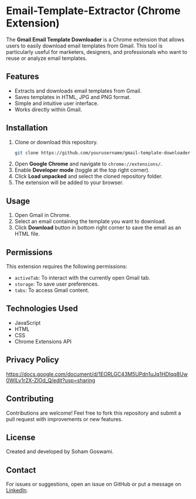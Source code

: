 # Email-Template-Extractor (Chrome Extension)
The **Gmail Email Template Downloader** is a Chrome extension that allows users to easily download email templates from Gmail. This tool is particularly useful for marketers, designers, and professionals who want to reuse or analyze email templates.

## Features
- Extracts and downloads email templates from Gmail.
- Saves templates in HTML, JPG and PNG format.
- Simple and intuitive user interface.
- Works directly within Gmail.

## Installation
1. Clone or download this repository.
   ```bash
   git clone https://github.com/yourusername/gmail-template-downloader.git
   ```
2. Open **Google Chrome** and navigate to `chrome://extensions/`.
3. Enable **Developer mode** (toggle at the top right corner).
4. Click **Load unpacked** and select the cloned repository folder.
5. The extension will be added to your browser.

## Usage
1. Open Gmail in Chrome.
2. Select an email containing the template you want to download.
3. Click **Download** button in bottom right corner to save the email as an HTML file.

## Permissions
This extension requires the following permissions:
- `activeTab`: To interact with the currently open Gmail tab.
- `storage`: To save user preferences.
- `tabs`: To access Gmail content.

## Technologies Used
- JavaScript
- HTML
- CSS
- Chrome Extensions API

## Privacy Policy  
https://docs.google.com/document/d/1EORLGC43M5UPdn1uJq1HDlqq8Uw0WILv1r2X-ZlOd_Q/edit?usp=sharing  

## Contributing
Contributions are welcome! Feel free to fork this repository and submit a pull request with improvements or new features.

## License
Created and developed by Soham Goswami.

## Contact
For issues or suggestions, open an issue on GitHub or put a message on <a href="https://www.linkedin.com/in/soham-goswami-2a5b84143/">LinkedIn</a>.

